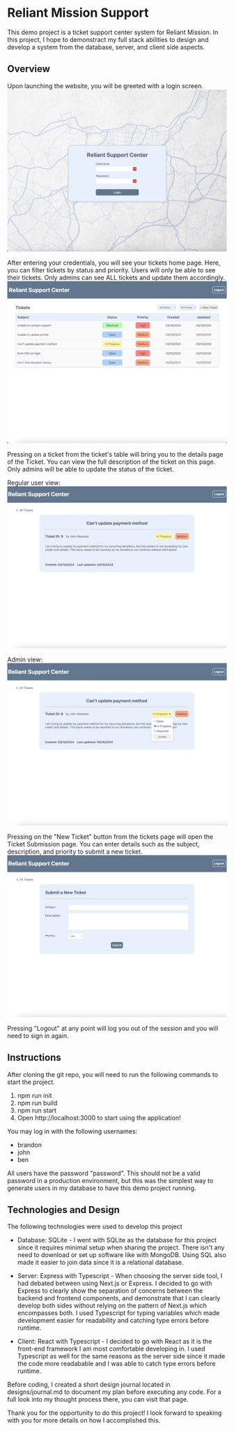 # Reliant Mission Support
This demo project is a ticket support center system for Reliant Mission. In this project, I hope to demonstract my full stack abilities to design and develop a system from the database, server, and client side aspects.

## Overview
Upon launching the website, you will be greeted with a login screen.
![Login Page](https://github.com/brandonpacol/Reliant-Support-Center/blob/main/readme/01-LoginPage.png)

After entering your credentials, you will see your tickets home page. Here, you can filter tickets by status and priority. Users will only be able to see their tickets. Only admins can see ALL tickets and update them accordingly.
![Tickets Page](https://github.com/brandonpacol/Reliant-Support-Center/blob/main/readme/02-TicketsPage.png)

Pressing on a ticket from the ticket's table will bring you to the details page of the Ticket. You can view the full description of the ticket on this page. Only admins will be able to update the status of the ticket.

Regular user view:
![Ticket Details Page](https://github.com/brandonpacol/Reliant-Support-Center/blob/main/readme/03-TicketDetailsPage.png)

Admin view:
![Ticket Details Page - Admin](https://github.com/brandonpacol/Reliant-Support-Center/blob/main/readme/04-TicketDetailsPage-Admin.png)

Pressing on the "New Ticket" button from the tickets page will open the Ticket Submission page. You can enter details such as the subject, description, and priority to submit a new ticket.
![Ticket Submission Page](https://github.com/brandonpacol/Reliant-Support-Center/blob/main/readme/05-TicketSubmissionPage.png)

Pressing "Logout" at any point will log you out of the session and you will need to sign in again.

## Instructions
After cloning the git repo, you will need to run the following commands to start the project.
1. npm run init
2. npm run build
3. npm run start
4. Open http://localhost:3000 to start using the application!

You may log in with the following usernames:
- brandon
- john
- ben

All users have the password "password". This should not be a valid password in a production environment, but this was the simplest way to generate users in my database to have this demo project running.

## Technologies and Design
The following technologies were used to develop this project
- Database: SQLite - I went with SQLite as the database for this project since it requires minimal setup when sharing the project. There isn't any need to download or set up software like with MongoDB. Using SQL also made it easier to join data since it is a relational database.

- Server: Express with Typescript - When choosing the server side tool, I had debated between using Next.js or Express. I decided to go with Express to clearly show the separation of concerns between the backend and frontend components, and demonstrate that I can clearly develop both sides without relying on the pattern of Next.js which encompasses both. I used Typescript for typing variables which made development easier for readability and catching type errors before runtime.

- Client: React with Typescript - I decided to go with React as it is the front-end framework I am most comfortable developing in. I used Typescript as well for the same reasons as the server side since it made the code more readabable and I was able to catch type errors before runtime.

Before coding, I created a short design journal located in designs/journal.md to document my plan before executing any code. For a full look into my thought process there, you can visit that page.

Thank you for the opportunity to do this project! I look forward to speaking with you for more details on how I accomplished this.
